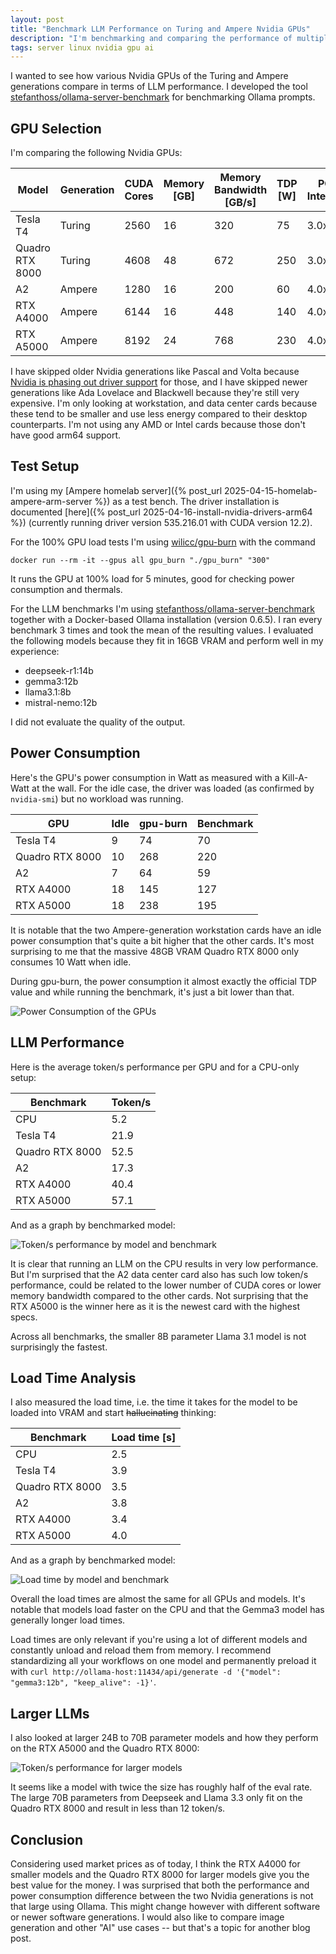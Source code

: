 ```yaml
---
layout: post
title: "Benchmark LLM Performance on Turing and Ampere Nvidia GPUs"
description: "I'm benchmarking and comparing the performance of multiple Nvidia GPUs using Ollama."
tags: server linux nvidia gpu ai
---
```


I wanted to see how various Nvidia GPUs of the Turing and Ampere generations compare in terms of LLM performance. I developed the tool [stefanthoss/ollama-server-benchmark](https://github.com/stefanthoss/ollama-server-benchmark) for benchmarking Ollama prompts.

## GPU Selection

I'm comparing the following Nvidia GPUs:

| Model | Generation | CUDA Cores | Memory [GB] | Memory Bandwidth [GB/s] | TDP [W] | PCIe Interface |
|---|---|---|---|---|---|---|
| Tesla T4 | Turing | 2560 | 16 | 320 | 75 | 3.0x16 |
| Quadro RTX 8000 | Turing | 4608 | 48 | 672 | 250 | 3.0x16 |
| A2 | Ampere | 1280 | 16 | 200 | 60 | 4.0x8 |
| RTX A4000 | Ampere | 6144 | 16 | 448 | 140 | 4.0x16 |
| RTX A5000 | Ampere | 8192 | 24 | 768 | 230 | 4.0x16 |

I have skipped older Nvidia generations like Pascal and Volta because [Nvidia is phasing out driver support](https://www.tomshardware.com/pc-components/gpu-drivers/nvidia-starts-phasing-out-maxwell-pascal-and-volta-gpus-geforce-driver-support-status-unclear) for those, and I have skipped newer generations like Ada Lovelace and Blackwell because they're still very expensive. I'm only looking at workstation, and data center cards because these tend to be smaller and use less energy compared to their desktop counterparts. I'm not using any AMD or Intel cards because those don't have good arm64 support.

## Test Setup

I'm using my [Ampere homelab server]({% post_url 2025-04-15-homelab-ampere-arm-server %}) as a test bench. The driver installation is documented [here]({% post_url 2025-04-16-install-nvidia-drivers-arm64 %}) (currently running driver version 535.216.01 with CUDA version 12.2).

For the 100% GPU load tests I'm using [wilicc/gpu-burn](https://github.com/wilicc/gpu-burn) with the command

```shell
docker run --rm -it --gpus all gpu_burn "./gpu_burn" "300"
```

It runs the GPU at 100% load for 5 minutes, good for checking power consumption and thermals.

For the LLM benchmarks I'm using [stefanthoss/ollama-server-benchmark](https://github.com/stefanthoss/ollama-server-benchmark) together with a Docker-based Ollama installation (version 0.6.5). I ran every benchmark 3 times and took the mean of the resulting values. I evaluated the following models because they fit in 16GB VRAM and perform well in my experience:

- deepseek-r1:14b
- gemma3:12b
- llama3.1:8b
- mistral-nemo:12b

I did not evaluate the quality of the output.

## Power Consumption

Here's the GPU's power consumption in Watt as measured with a Kill-A-Watt at the wall. For the idle case, the driver was loaded (as confirmed by `nvidia-smi`) but no workload was running.

| GPU             | Idle | gpu-burn | Benchmark |
|-----------------|------|----------|-----------|
| Tesla T4        | 9    | 74       | 70        |
| Quadro RTX 8000 | 10   | 268      | 220       |
| A2              | 7    | 64       | 59        |
| RTX A4000       | 18   | 145      | 127       |
| RTX A5000       | 18   | 238      | 195       |

It is notable that the two Ampere-generation workstation cards have an idle power consumption that's quite a bit higher that the other cards. It's most surprising to me that the massive 48GB VRAM Quadro RTX 8000 only consumes 10 Watt when idle.

During gpu-burn, the power consumption it almost exactly the official TDP value and while running the benchmark, it's just a bit lower than that.

![Power Consumption of the GPUs](/assets/images/llm-benchmark-power.png)

## LLM Performance

Here is the average token/s performance per GPU and for a CPU-only setup:

| Benchmark | Token/s |
|---|---|
| CPU | 5.2 |
| Tesla T4 | 21.9 |
| Quadro RTX 8000 | 52.5 |
| A2 | 17.3 |
| RTX A4000 | 40.4 |
| RTX A5000 | 57.1 |

And as a graph by benchmarked model:

![Token/s performance by model and benchmark](/assets/images/llm-benchmark-token-per-s.png)

It is clear that running an LLM on the CPU results in very low performance. But I'm surprised that the A2 data center card also has such low token/s performance, could be related to the lower number of CUDA cores or lower memory bandwidth compared to the other cards. Not surprising that the RTX A5000 is the winner here as it is the newest card with the highest specs.

Across all benchmarks, the smaller 8B parameter Llama 3.1 model is not surprisingly the fastest.

## Load Time Analysis

I also measured the load time, i.e. the time it takes for the model to be loaded into VRAM and start ~~hallucinating~~ thinking:

| Benchmark | Load time [s] |
|---|---|
| CPU | 2.5 |
| Tesla T4 | 3.9 |
| Quadro RTX 8000 | 3.5 |
| A2 | 3.8 |
| RTX A4000 | 3.4 |
| RTX A5000 | 4.0 |

And as a graph by benchmarked model:

![Load time by model and benchmark](/assets/images/llm-benchmark-load-time.png)

Overall the load times are almost the same for all GPUs and models. It's notable that models load faster on the CPU and that the Gemma3 model has generally longer load times.

Load times are only relevant if you're using a lot of different models and constantly unload and reload them from memory. I recommend standardizing all your workflows on one model and permanently preload it with `curl http://ollama-host:11434/api/generate -d '{"model": "gemma3:12b", "keep_alive": -1}'`.

## Larger LLMs

I also looked at larger 24B to 70B parameter models and how they perform on the RTX A5000 and the Quadro RTX 8000:

![Token/s performance for larger models](/assets/images/llm-benchmark-large-models.png)

It seems like a model with twice the size has roughly half of the eval rate. The large 70B parameters from Deepseek and Llama 3.3 only fit on the Quadro RTX 8000 and result in less than 12 token/s.

## Conclusion

Considering used market prices as of today, I think the RTX A4000 for smaller models and the Quadro RTX 8000 for larger models give you the best value for the money. I was surprised that both the performance and power consumption difference between the two Nvidia generations is not that large using Ollama. This might change however with different software or newer software generations. I would also like to compare image generation and other "AI" use cases -- but that's a topic for another blog post.
